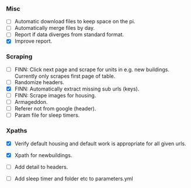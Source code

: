 
### Misc
- [ ] Automatic download files to keep space on the pi.
- [ ] Automatically merge files by day.
- [ ] Report if data diverges from standard format.
- [x] Improve report.

### Scraping
- [ ] FINN: Click next page and scrape for units in e.g. new buildings. Currently only scrapes first page of table.
- [ ] Randomize headers.
- [x] FINN: Automatically extract missing sub urls (keys).
- [ ] FINN: Scrape images for housing.
- [ ] Armageddon.
- [ ] Referer not  from google (header).
- [ ] Param file for sleep timers.

### Xpaths
- [x] Verify default housing and default work is appropriate for all given urls.
- [x] Xpath for newbuildings.



- [ ] Add detail to headers.
- [ ] Add sleep timer and folder etc to parameters.yml